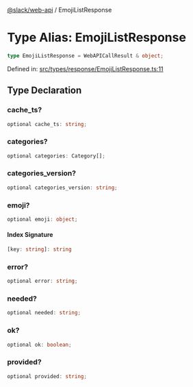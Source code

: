 [@slack/web-api](../index.md) / EmojiListResponse

# Type Alias: EmojiListResponse

```ts
type EmojiListResponse = WebAPICallResult & object;
```

Defined in: [src/types/response/EmojiListResponse.ts:11](https://github.com/slackapi/node-slack-sdk/blob/main/packages/web-api/src/types/response/EmojiListResponse.ts#L11)

## Type Declaration

### cache\_ts?

```ts
optional cache_ts: string;
```

### categories?

```ts
optional categories: Category[];
```

### categories\_version?

```ts
optional categories_version: string;
```

### emoji?

```ts
optional emoji: object;
```

#### Index Signature

```ts
[key: string]: string
```

### error?

```ts
optional error: string;
```

### needed?

```ts
optional needed: string;
```

### ok?

```ts
optional ok: boolean;
```

### provided?

```ts
optional provided: string;
```

